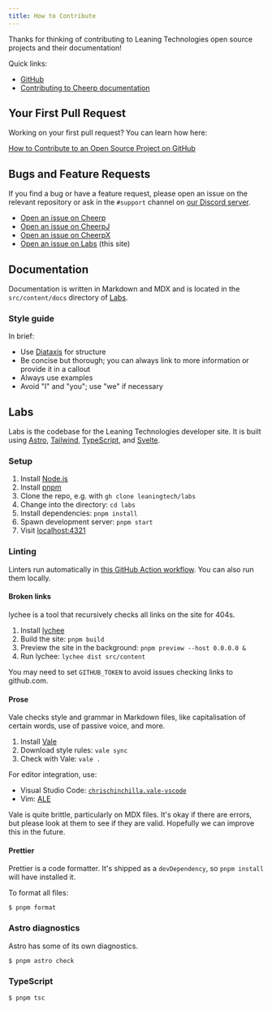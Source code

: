 ```yaml
---
title: How to Contribute
---
```


Thanks for thinking of contributing to Leaning Technologies open source projects and their documentation!

Quick links:

- [GitHub](https://github.com/leaningtech)
- [Contributing to Cheerp documentation](/cheerp/contributing)

## Your First Pull Request

Working on your first pull request? You can learn how here:

[How to Contribute to an Open Source Project on GitHub](https://egghead.io/courses/how-to-contribute-to-an-open-source-project-on-github)

## Bugs and Feature Requests

If you find a bug or have a feature request, please open an issue on the relevant repository or ask in the `#support` channel on [our Discord server](https://discord.leaningtech.com).

- [Open an issue on Cheerp](https://github.com/leaningtech/cheerp-meta/issues/new)
- [Open an issue on CheerpJ](https://github.com/leaningtech/cheerpj-meta/issues/new)
- [Open an issue on CheerpX](https://github.com/leaningtech/cheerpx-meta/issues/new)
- [Open an issue on Labs](https://github.com/leaningtech/labs/issues/new) (this site)

## Documentation

Documentation is written in Markdown and MDX and is located in the `src/content/docs` directory of [Labs](#labs).

### Style guide

In brief:

- Use [Diataxis](https://diataxis.fr/) for structure
- Be concise but thorough; you can always link to more information or provide it in a callout
- Always use examples
- Avoid "I" and "you"; use "we" if necessary

## Labs

Labs is the codebase for the Leaning Technologies developer site. It is built using [Astro](https://astro.build), [Tailwind](https://tailwindcss.com), [TypeScript](https://www.typescriptlang.org), and [Svelte](https://svelte.dev).

### Setup

1. Install [Node.js](https://nodejs.org/en/download/)
2. Install [pnpm](https://pnpm.io/installation)
3. Clone the repo, e.g. with `gh clone leaningtech/labs`
4. Change into the directory: `cd labs`
5. Install dependencies: `pnpm install`
6. Spawn development server: `pnpm start`
7. Visit [localhost:4321](http://localhost:4321)

### Linting

Linters run automatically in [this GitHub Action workflow](https://github.com/leaningtech/labs/actions/workflows/lint.yml). You can also run them locally.

#### Broken links

lychee is a tool that recursively checks all links on the site for 404s.

1. Install [lychee](https://lychee.cli.rs/#/introduction)
2. Build the site: `pnpm build`
3. Preview the site in the background: `pnpm preview --host 0.0.0.0 &`
4. Run lychee: `lychee dist src/content`

You may need to set `GITHUB_TOKEN` to avoid issues checking links to github.com.

#### Prose

Vale checks style and grammar in Markdown files, like capitalisation of certain words, use of passive voice, and more.

1. Install [Vale](https://vale.sh/docs/vale-cli/installation/)
2. Download style rules: `vale sync`
3. Check with Vale: `vale .`

For editor integration, use:

- Visual Studio Code: [`chrischinchilla.vale-vscode`](https://marketplace.visualstudio.com/items?itemName=ChrisChinchilla.vale-vscode)
- Vim: [ALE](https://github.com/dense-analysis/ale)

Vale is quite brittle, particularly on MDX files. It's okay if there are errors, but please look at them to see if they are valid. Hopefully we can improve this in the future.

#### Prettier

Prettier is a code formatter. It's shipped as a `devDependency`, so `pnpm install` will have installed it.

To format all files:

```shell
$ pnpm format
```

### Astro diagnostics

Astro has some of its own diagnostics.

```shell
$ pnpm astro check
```

### TypeScript

```shell
$ pnpm tsc
```
